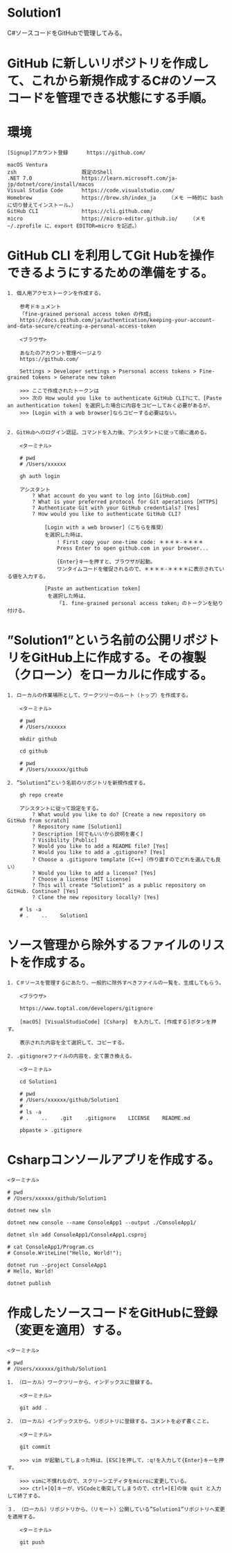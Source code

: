 # Solution1
C#ソースコードをGitHubで管理してみる。


# GitHub に新しいリポジトリを作成して、これから新規作成するC#のソースコードを管理できる状態にする手順。


# 環境
	[Signup]アカウント登録      https://github.com/

	macOS Ventura
	zsh                     既定のShell
	.NET 7.0                https://learn.microsoft.com/ja-jp/dotnet/core/install/macos
	Visual Studio Code      https://code.visualstudio.com/
	Homebrew                https://brew.sh/index_ja    （メモ 一時的に bash に切り替えてインストール。）
	GitHub CLI              https://cli.github.com/
	micro                   https://micro-editor.github.io/    （メモ ~/.zprofile に、export EDITOR=micro を記述。）


# GitHub CLI を利用してGit Hubを操作できるようにするための準備をする。

	1. 個人用アクセストークンを作成する。

		参考ドキュメント
		「fine-grained personal access token の作成」
		https://docs.github.com/ja/authentication/keeping-your-account-and-data-secure/creating-a-personal-access-token

		<ブラウザ>

		あなたのアカウント管理ページより
		https://github.com/

		Settings > Developer settings > Psersonal access tokens > Fine-grained tokens > Generate new token
		
		>>> ここで作成されたトークンは
		>>> 次の How would you like to authenticate GitHub CLI?にて、[Paste an authentication token] を選択した場合に内容をコピーしておく必要があるが、
		>>> [Login with a web browser]ならコピーする必要はない。


	2. GitHubへのログイン認証。コマンドを入力後、アシスタントに従って順に進める。

		<ターミナル>

		# pwd
		# /Users/xxxxxx

		gh auth login

		アシスタント
			? What account do you want to log into [GitHub.com]
			? What is your preferred protocol for Git operations [HTTPS]
			? Authenticate Git with your GitHub credentials? [Yes]
			? How would you like to authenticate GitHub CLI?

				[Login with a web browser]（こちらを推奨）
				を選択した時は、
					! First copy your one-time code: ＊＊＊＊-＊＊＊＊
					Press Enter to open github.com in your browser...

					{Enter}キーを押すと、ブラウザが起動。
					ワンタイムコードを催促されるので、＊＊＊＊-＊＊＊＊に表示されている値を入力する。

				[Paste an authentication token]
				 を選択した時は、
					「1. fine-grained personal access token」のトークンを貼り付ける。


# ”Solution1”という名前の公開リポジトリをGitHub上に作成する。その複製（クローン）をローカルに作成する。

	1. ローカルの作業場所として、ワークツリーのルート（トップ）を作成する。

		<ターミナル>

		# pwd
		# /Users/xxxxxx

		mkdir github

		cd github

		# pwd
		# /Users/xxxxxx/github

	2. ”Solution1”という名前のリポジトリを新規作成する。

		gh repo create

		アシスタントに従って設定をする。
			? What would you like to do? [Create a new repository on GitHub from scratch]
			? Repository name [Solution1]
			? Description [何でもいいから説明を書く]
			? Visibility [Public]
			? Would you like to add a README file? [Yes]
			? Would you like to add a .gitignore? [Yes]
			? Choose a .gitignore template [C++]（作り直すのでどれを選んでも良い）
			? Would you like to add a license? [Yes]
			? Choose a license [MIT License]
			? This will create "Solution1" as a public repository on GitHub. Continue? [Yes]
			? Clone the new repository locally? [Yes]

		# ls -a
		# .    ..    Solution1


# ソース管理から除外するファイルのリストを作成する。

	1. C＃ソースを管理するにあたり、一般的に除外すべきファイルの一覧を、生成してもらう。

		<ブラウザ>

		https://www.toptal.com/developers/gitignore

		[macOS] [VisualStudioCode] [Csharp]　を入力して、[作成する]ボタンを押す。

		表示された内容を全て選択して、コピーする。

	2. .gitignoreファイルの内容を、全て置き換える。

		<ターミナル>

		cd Solution1 

		# pwd
		# /Users/xxxxxx/github/Solution1
		#
		# ls -a
		# .    ..    .git    .gitignore    LICENSE    README.md

		pbpaste > .gitignore


# Csharpコンソールアプリを作成する。

	<ターミナル>

	# pwd
	# /Users/xxxxxx/github/Solution1

	dotnet new sln

	dotnet new console --name ConsoleApp1 --output ./ConsoleApp1/

	dotnet sln add ConsoleApp1/ConsoleApp1.csproj

	# cat ConsoleApp1/Program.cs 
	# Console.WriteLine("Hello, World!");

	dotnet run --project ConsoleApp1
	# Hello, World!

	dotnet publish


# 作成したソースコードをGitHubに登録（変更を適用）する。

	<ターミナル>

	# pwd
	# /Users/xxxxxx/github/Solution1

	1. （ローカル）ワークツリーから、インデックスに登録する。

		<ターミナル>

		git add .

	2. （ローカル）インデックスから、リポジトリに登録する。コメントを必ず書くこと。

		<ターミナル>

		git commit

		>>> vim が起動してしまった時は、[ESC]を押して、:q!を入力して{Enter}キーを押す。

		>>> vimに不慣れなので、スクリーンエディタをmicroに変更している。
		>>> ctrl+[Q]キーが、VSCodeと衝突してしまうので、ctrl+[E]の後 quit と入力して終了する。

	３. （ローカル）リポジトリから、（リモート）公開している”Solution1”リポジトリへ変更を適用する。

		<ターミナル>

		git push




